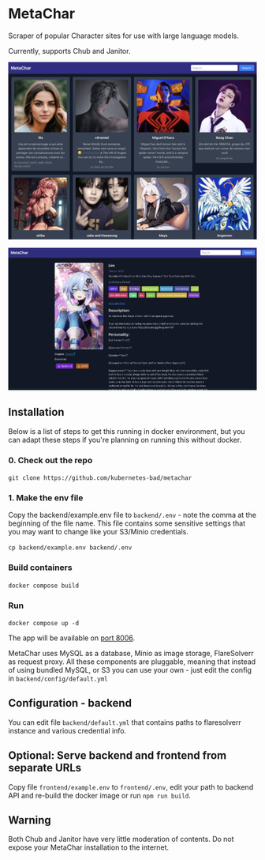 # MetaChar

Scraper of popular Character sites for use with large language models.

Currently, supports Chub and Janitor.

![screenshot](docs/screen_list.png)

![screenshot](docs/screen_card.png)

## Installation

Below is a list of steps to get this running in docker environment, but you can adapt these steps if you're planning on running this without docker.

### 0. Check out the repo

`git clone https://github.com/kubernetes-bad/metachar`

### 1. Make the env file

Copy the backend/example.env file to `backend/.env` - note the comma at the beginning of the file name.
This file contains some sensitive settings that you may want to change like your S3/Minio credentials.

`cp backend/example.env backend/.env`

### Build containers

`docker compose build`

### Run

`docker compose up -d` 

The app will be available on [port 8006](http://localhost:8006).

MetaChar uses MySQL as a database, Minio as image storage, FlareSolverr as request proxy.
All these components are pluggable, meaning that instead of using bundled MySQL, or S3 you can use your own - just edit the config in `backend/config/default.yml`

## Configuration - backend

You can edit file `backend/default.yml` that contains paths to flaresolverr instance and various credential info. 

## Optional: Serve backend and frontend from separate URLs

Copy file `frontend/example.env` to `frontend/.env`, edit your path to backend API and re-build the docker image or run `npm run build`.

## Warning

Both Chub and Janitor have very little moderation of contents. Do not expose your MetaChar installation to the internet.

